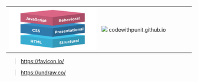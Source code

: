 <table width="100%">
  <tr>
    <td width="50%">
    <img src="html-css-js.png" width="100%">
    </td>
    <td width="50%">
    <img src="favicon.ico"> codewithpunit.github.io
    </td>
  
  </tr>

</table>


> https://favicon.io/

> https://undraw.co/


